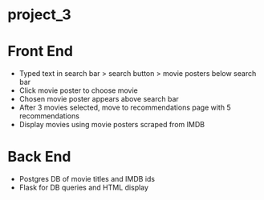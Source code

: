 # project_3

# Front End
* Typed text in search bar > search button > movie posters below search bar
* Click movie poster to choose movie
* Chosen movie poster appears above search bar
* After 3 movies selected, move to recommendations page with 5 recommendations
* Display movies using movie posters scraped from IMDB

# Back End
* Postgres DB of movie titles and IMDB ids
* Flask for DB queries and HTML display
